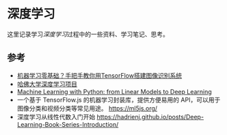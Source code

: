 # 深度学习
这里记录学习*深度学习*过程中的一些资料、学习笔记、思考。


## 参考
* [机器学习零基础？手把手教你用TensorFlow搭建图像识别系统](http://www.leiphone.com/news/201701/Y4uyEktkkwb5YhJM.html)
* [哈佛大学深度学习项目](https://github.com/Spandan-Madan/DeepLearningProject)
* [Machine Learning with Python: from Linear Models to Deep Learning](https://www.class-central.com/course/edx-machine-learning-with-python-from-linear-models-to-deep-learning-11483)
* 一个基于 TensorFlow.js 的机器学习封装库，提供方便易用的 API，可以用于图像分类和视频分类等常见用途。 https://ml5js.org/
* 深度学习从线性代数入门开始 https://hadrienj.github.io/posts/Deep-Learning-Book-Series-Introduction/
